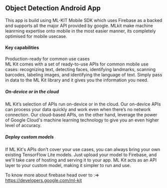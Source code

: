 ## Object Detection Android App

This app is build using ML-KIT Mobile SDK which uses Firebase as a backed and supports all the major API provided by google.
MLkit make machine leanrning expertise onto mobile in the most easier manner, its completely optimised for mobile usecase.

#### Key capabilities
Production-ready for common use cases	
ML Kit comes with a set of ready-to-use APIs for common mobile use cases: 
recognizing text, detecting faces, identifying landmarks, scanning barcodes, labeling images, and 
identifying the language of text. Simply pass in data to the ML Kit library and it gives you the information you need.

##### On-device or in the cloud	
ML Kit’s selection of APIs run on-device or in the cloud. 
Our on-device APIs can process your data quickly and work even when there’s no network connection. 
Our cloud-based APIs, on the other hand, leverage the power of Google Cloud's machine learning technology to give you an even higher level of accuracy.

##### Deploy custom models	
If ML Kit's APIs don't cover your use cases, you can always bring your own existing TensorFlow Lite models. 
Just upload your model to Firebase, and we'll take care of hosting and serving it to your app. 
ML Kit acts as an API layer to your custom model, making it simpler to run and use.



To know more about firebase head over to :=> https://developers.google.com/ml-kit
